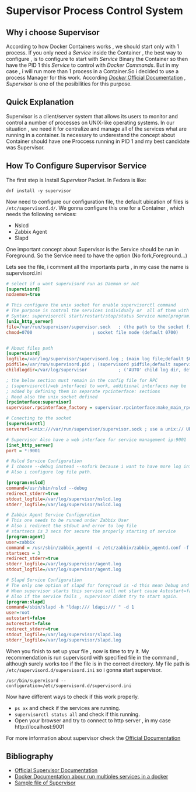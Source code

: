 # Supervisor Process Control System

## Why i choose Supervisor

According to how Docker Containers works , we should start only with 1 process. If you only need a _Service_ inside the Container , the best way to configure , is to configure to start with _Service_ Binary the Container so then have the PID 1 this _Service_ to control with _Docker Commands_.
But in my case , i will run more than 1 process in a Container.So i decided to use a process Manager for this work.
According [_Docker_ Official Documentation](https://docs.docker.com/engine/admin/multi-service_container/) , _Supervisor_ is one of the posibilities for this purpose.

## Quick Explanation

Supervisor is a client/server system that allows its users to monitor and control a number of processes on UNIX-like operating systems.
In our situation , we need it for centralize and manage all of the services what are running in a container.
Is necessary to underestand the concept about Container should have one Proccess running in PID 1 and my best candidate was Supervisor.

## How To Configure Supervisor Service 

The first step is Install _Supervisor_ Packet. In Fedora is like:

    dnf install -y supervisor
    
Now need to configure our configuration file, the default ubication of files is `/etc/supervisord.d/`.
We gonna configure this one for a Container , which needs the following services:

- Nslcd
- Zabbix Agent
- Slapd

One important concept about Supervisor is the Service should be run in Foreground. So the Service need to have the option (No fork,Foreground...)

Lets see the file, i comment all the importants parts , in my case the name is supervisord.ini

```INI
# select if u want supervisord run as Daemon or not
[supervisord]
nodaemon=true

# This configure the unix socket for enable supervisorctl command
# The purpose is control the services individualy or  all of them with a simple command.
# Syntax: supervisorctl start/restart/stop/status Service name(program:xxxx)/all
[unix_http_server]
file=/var/run/supervisor/supervisor.sock   ; (the path to the socket file)
chmod=0700                       ; socket file mode (default 0700)


# About files path
[supervisord]
logfile=/var/log/supervisor/supervisord.log ; (main log file;default $CWD/supervisord.log)
pidfile=/var/run/supervisord.pid ; (supervisord pidfile;default supervisord.pid)
childlogdir=/var/log/supervisor            ; ('AUTO' child log dir, default $TEMP)

; the below section must remain in the config file for RPC
; (supervisorctl/web interface) to work, additional interfaces may be
; added by defining them in separate rpcinterface: sections
; Need also the unix socket defined
[rpcinterface:supervisor]
supervisor.rpcinterface_factory = supervisor.rpcinterface:make_main_rpcinterface

# Conecting to the socket 
[supervisorctl]
serverurl=unix:///var/run/supervisor/supervisor.sock ; use a unix:// URL  for a unix socket

# Supervisor Also have a web interface for service management ip:9001
[inet_http_server]
port = *:9001

# Nslcd Service Configuration
# I choose --debug instead --nofork because i want to have more log information.
# Also i configure log file path.

[program:nslcd]
command=/usr/sbin/nslcd --debug
redirect_stderr=true
stdout_logfile=/var/log/supervisor/nslcd.log
stderr_logfile=/var/log/supervisor/nslcd.log

# Zabbix Agent Service Configuration
# This one needs to be runned under Zabbix User
# Also i redirect the stdout and error to log file
# startsecs is 3 secs for secure the properly starting of service
[program:agent]
user=zabbix
command = /usr/sbin/zabbix_agentd -c /etc/zabbix/zabbix_agentd.conf -f
startsecs = 3
redirect_stderr=true
stderr_logfile=/var/log/supervisor/agent.log
stdout_logfile=/var/log/supervisor/agent.log

# Slapd Service Configuration
# The only one option of slapd for foregroud is -d this mean Debug and i set 1 for more information
# When supervisor starts this service will not start cause Autostart=false
# Also if the service fails , supervisor didnt try to start again.
[program:slapd]
command=/sbin/slapd -h "ldap:/// ldapi:/// " -d 1
user=root
autostart=false
autorestart=false
redirect_stderr=true
stdout_logfile=/var/log/supervisor/slapd.log
stderr_logfile=/var/log/supervisor/slapd.log
```

When you finish to set up your file , now is time to try it.
My recommendation is run supervisord with specified file in the command , although surely works too if the file is in the correct directory.
My file path is `/etc/supervisord.d/supervisord.ini` so i gonna start supervisor.

    /usr/bin/supervisord --configuration=/etc/supervisord.d/supervisord.ini

Now have different ways to check if this work properly.

- `ps ax` and check if the services are running.
- `supervisorctl status all` and check if this running.
- Open your browser and try to connect to http server , in my case http://localhost:9001

For more information about supervisor check the [Official Documentation](http://supervisord.org/)

## Bibliography

- [Official Supervisor Documentation](http://supervisord.org/)
- [Docker Documentation abour run multiples services in a docker](https://docs.docker.com/engine/admin/multi-service_container/)
- [Sample file of Supervisor](https://github.com/Supervisor/supervisor/blob/master/supervisor/skel/sample.conf)


